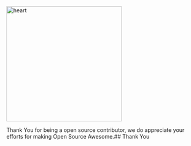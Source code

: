 <img src="https://raw.githubusercontent.com/8bithemant/Thank-Action/master/heart.svg" alt="heart" height="300px" width="300px">


Thank You for being a open source contributor, we do appreciate your efforts for making Open Source Awesome.## Thank You 

